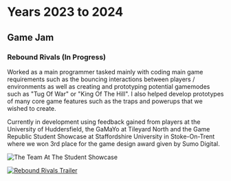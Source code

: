 # Years 2023 to 2024

## Game Jam

### Rebound Rivals (In Progress)

Worked as a main programmer tasked mainly with coding main game requirements such as the bouncing interactions between players / environments as well as creating and prototyping potential gamemodes such as "Tug Of War" or "King Of The Hill".
I also helped develop prototypes of many core game features such as the traps and powerups that we wished to create.

Currently in development using feedback gained from players at the University of Huddersfield, the GaMaYo at Tileyard North and the Game Republic Student Showcase at Staffordshire University in Stoke-On-Trent where we won 3rd place for the game design award given by Sumo Digital.

![The Team At The Student Showcase](https://media.licdn.com/dms/image/D4E22AQHfL9Hm7y6XSg/feedshare-shrink_800/0/1717768708600?e=1720656000&v=beta&t=7JvVBkOWqTHNzSep9WOBLlLKpJ2pNwN9yYVHVOBKh-Y)

[![Rebound Rivals Trailer](https://markdown-videos-api.jorgenkh.no/url?url=https%3A%2F%2Fwww.youtube.com%2Fwatch%3Fv%3DVwrCUaJI0gQ)](https://www.youtube.com/watch?v=VwrCUaJI0gQ)